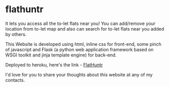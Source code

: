 # flathuntr
It lets you access all the to-let flats near you!
You can add/remove your location from to-let map and also can search for to-let flats near you added by others.


This Website is developed using html, inline css for front-end, some pinch of javascript and Flask (a python web application framework based on WSGI toolkit and jinja template engine) for back-end.



Deployed to heroku, here's the link - [FlatHuntr](https://flathuntr.herokuapp.com/)

I'd love for you to share your thoughts about this website at any of my contacts.
